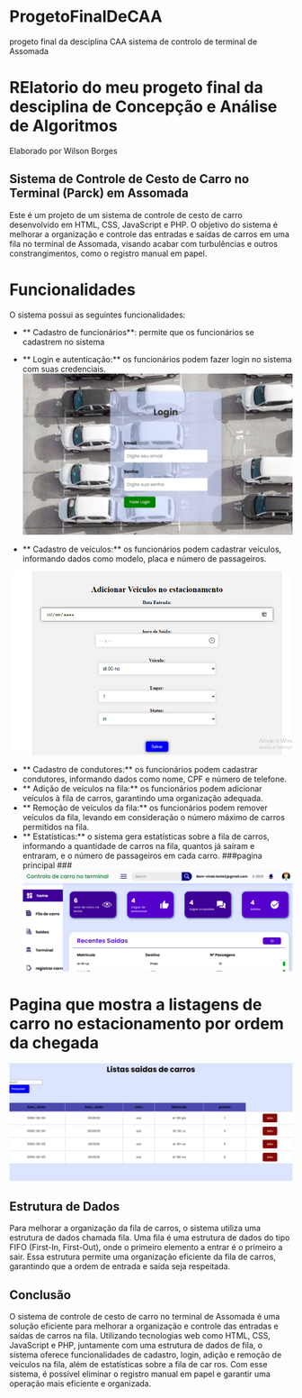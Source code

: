 # ProgetoFinalDeCAA
 progeto final da desciplina CAA sistema de controlo de terminal de Assomada 

 # RElatorio do meu progeto final da desciplina de Concepção e Análise de Algoritmos

Elaborado por Wilson Borges
## Sistema de Controle de Cesto de Carro no Terminal (Parck) em Assomada
Este é um projeto de um sistema de controle de cesto de carro desenvolvido em HTML, CSS, JavaScript e PHP. O objetivo do sistema é melhorar a organização e controle das entradas e saídas de carros em uma fila no terminal de Assomada, visando acabar com turbulências e outros constrangimentos, como o registro manual em papel.


# Funcionalidades
O sistema possui as seguintes funcionalidades:
- ** Cadastro de funcionários**: permite que os funcionários se cadastrem no sistema
 
- ** Login e autenticação:** os funcionários podem fazer login no sistema com suas credenciais.
![login](https://github.com/juniorwilsonborge/ProgetoFinalDeCAA/blob/main/login.png)

- ** Cadastro de veículos:** os funcionários podem cadastrar veículos, informando dados como modelo, placa e número de passageiros.

 ![pagina fazer filas](https://github.com/juniorwilsonborge/ProgetoFinalDeCAA/blob/main/estacionamento.png)
- ** Cadastro de condutores:** os funcionários podem cadastrar condutores, informando dados como nome, CPF e número de telefone.
- ** Adição de veículos na fila:** os funcionários podem adicionar veículos à fila de carros, garantindo uma organização adequada.
- ** Remoção de veículos da fila:** os funcionários podem remover veículos da fila, levando em consideração o número máximo de carros permitidos na fila.
- ** Estatísticas:** o sistema gera estatísticas sobre a fila de carros, informando a quantidade de carros na fila, quantos já saíram e entraram, e o número de passageiros em cada carro.
  ###pagina principal ###
  ![pagina principal](https://github.com/juniorwilsonborge/ProgetoFinalDeCAA/blob/main/index.png)

# Pagina que mostra a listagens de carro no estacionamento por ordem da chegada
![pagina principal](https://github.com/juniorwilsonborge/ProgetoFinalDeCAA/blob/main/listaCarro.png)

  

## Estrutura de Dados ##
Para melhorar a organização da fila de carros, o sistema utiliza uma estrutura de dados chamada fila. Uma fila é uma estrutura de dados do tipo FIFO (First-In, First-Out), onde o primeiro elemento a entrar é o primeiro a sair. Essa estrutura permite uma organização eficiente da fila de carros, garantindo que a ordem de entrada e saída seja respeitada.

## Conclusão ##
O sistema de controle de cesto de carro no terminal de Assomada é uma solução eficiente para melhorar a organização e controle das entradas e saídas de carros na fila. Utilizando tecnologias web como HTML, CSS, JavaScript e PHP, juntamente com uma estrutura de dados de fila, o sistema oferece funcionalidades de cadastro, login, adição e remoção de veículos na fila, além de estatísticas sobre a fila de car ros. Com esse sistema, é possível eliminar o registro manual em papel e garantir uma operação mais eficiente e organizada.
